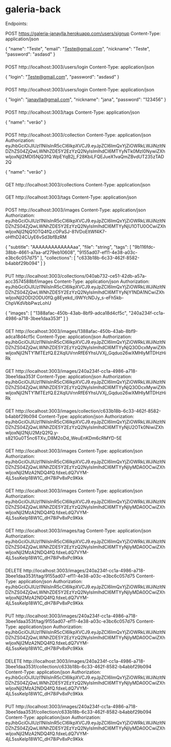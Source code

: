 # galeria-back

Endpoints: 

POST https://galeria-janaylla.herokuapp.com/users/signup 
Content-Type: application/json

{
	"name": "Teste",
	"email": "Teste@gmail.com",
	"nickname": "Teste",
	"password": "asdasd"
}

###
POST http://localhost:3003/users/login 
Content-Type: application/json

{
	"login": "Teste@gmail.com",
	"password": "asdasd"
}

###
POST http://localhost:3003/users/login 
Content-Type: application/json

{
	"login": "janaylla@gmail.com",
	"nickname": "jana",
	"password": "123456"
}


###
POST http://localhost:3003/tags 
Content-Type: application/json

{
	"name": "verão"
}

###
POST http://localhost:3003/collection 
Content-Type: application/json
Authorization: eyJhbGciOiJIUzI1NiIsInR5cCI6IkpXVCJ9.eyJpZCI6ImQxYjZiOWRkLWJiNzItNDZhZS04ZjQwLWNhZDE5Y2EzYzQ2NyIsImlhdCI6MTYyNTk0MzI0NywiZXhwIjoxNjI2MDI5NjQ3fQ.WpEYqB2j_F28KbiLFQEJueX1vaQmZBvdUT235zTAD2Q

{
	"name": "verão"
}


###
GET http://localhost:3003/collections 
Content-Type: application/json
###
GET http://localhost:3003/tags 
Content-Type: application/json

###
POST http://localhost:3003/images 
Content-Type: application/json
Authorization: eyJhbGciOiJIUzI1NiIsInR5cCI6IkpXVCJ9.eyJpZCI6ImQxYjZiOWRkLWJiNzItNDZhZS04ZjQwLWNhZDE5Y2EzYzQ2NyIsImlhdCI6MTYyNjU1OTU0OCwiZXhwIjoxNjI2NjQ1OTQ4fQ.cOPaSJ-81VDoEltWf4K7-oHfhD24CUyE6vSd3bfBzRM

{
	"subtitle": "AAAAAAAAAAAAAaa",
	"file": "string",
	"tags": [
		"9b116fdc-38bb-4661-a7aa-af279eb10608",
		"9155ad07-ef11-4e38-a03c-e3bc6c057d75"
	],
	"collections":
	[
		"c633b18b-6c33-462f-8582-b4abbf29b094"
	]
}
###
PUT http://localhost:3003/collections/040ab732-ce51-42db-a57a-acc3574588bf/images 
Content-Type: application/json
Authorization: eyJhbGciOiJIUzI1NiIsInR5cCI6IkpXVCJ9.eyJpZCI6ImQxYjZiOWRkLWJiNzItNDZhZS04ZjQwLWNhZDE5Y2EzYzQ2NyIsImlhdCI6MTYyNjY1NDA1NCwiZXhwIjoxNjI2ODI2ODU0fQ.g8Eyekd_i9WYcNDJy_s-eFh5kb-ChpVKdVbbPwzLohU

{
	"images": [
		"1388afac-450b-43ab-8bf9-adca18d4cf5c",
		"240a234f-cc1a-4986-a718-3bee1daa353f"
	]
}

###
GET http://localhost:3003/images/1388afac-450b-43ab-8bf9-adca18d4cf5c
Content-Type: application/json
Authorization: eyJhbGciOiJIUzI1NiIsInR5cCI6IkpXVCJ9.eyJpZCI6ImQxYjZiOWRkLWJiNzItNDZhZS04ZjQwLWNhZDE5Y2EzYzQ2NyIsImlhdCI6MTYyNjQ3ODcxMywiZXhwIjoxNjI2NTY1MTEzfQ.E2XqlUVnnRfE6YhsUVXj_Gqduo26wXMHlyMTDHzHiRk

###
GET http://localhost:3003/images/240a234f-cc1a-4986-a718-3bee1daa353f
Content-Type: application/json
Authorization: eyJhbGciOiJIUzI1NiIsInR5cCI6IkpXVCJ9.eyJpZCI6ImQxYjZiOWRkLWJiNzItNDZhZS04ZjQwLWNhZDE5Y2EzYzQ2NyIsImlhdCI6MTYyNjQ3ODcxMywiZXhwIjoxNjI2NTY1MTEzfQ.E2XqlUVnnRfE6YhsUVXj_Gqduo26wXMHlyMTDHzHiRk

###
GET http://localhost:3003/images/collection/c633b18b-6c33-462f-8582-b4abbf29b094
Content-Type: application/json
Authorization: eyJhbGciOiJIUzI1NiIsInR5cCI6IkpXVCJ9.eyJpZCI6ImQxYjZiOWRkLWJiNzItNDZhZS04ZjQwLWNhZDE5Y2EzYzQ2NyIsImlhdCI6MTYyNjU2OTk0NiwiZXhwIjoxNjI2NjU2MzQ2fQ.y-s821Gu0T5nc6TXv_D8M2oDd_WeuEnKDm6cRMYD-5E

###
GET  http://localhost:3003/images
Content-Type: application/json
Authorization: eyJhbGciOiJIUzI1NiIsInR5cCI6IkpXVCJ9.eyJpZCI6ImQxYjZiOWRkLWJiNzItNDZhZS04ZjQwLWNhZDE5Y2EzYzQ2NyIsImlhdCI6MTYyNjIyMDA0OCwiZXhwIjoxNjI2MzA2NDQ4fQ.fdxeLdQ7VYM-4jL5ssKeIp18W1C_dH78iPv8xPc9Kkk

###
GET  http://localhost:3003/images
Content-Type: application/json
Authorization: eyJhbGciOiJIUzI1NiIsInR5cCI6IkpXVCJ9.eyJpZCI6ImQxYjZiOWRkLWJiNzItNDZhZS04ZjQwLWNhZDE5Y2EzYzQ2NyIsImlhdCI6MTYyNjIyMDA0OCwiZXhwIjoxNjI2MzA2NDQ4fQ.fdxeLdQ7VYM-4jL5ssKeIp18W1C_dH78iPv8xPc9Kkk
###

GET  http://localhost:3003/images/tag
Content-Type: application/json
Authorization: eyJhbGciOiJIUzI1NiIsInR5cCI6IkpXVCJ9.eyJpZCI6ImQxYjZiOWRkLWJiNzItNDZhZS04ZjQwLWNhZDE5Y2EzYzQ2NyIsImlhdCI6MTYyNjIyMDA0OCwiZXhwIjoxNjI2MzA2NDQ4fQ.fdxeLdQ7VYM-4jL5ssKeIp18W1C_dH78iPv8xPc9Kkk

###
DELETE  http://localhost:3003/images/240a234f-cc1a-4986-a718-3bee1daa353f/tag/9155ad07-ef11-4e38-a03c-e3bc6c057d75
Content-Type: application/json
Authorization: eyJhbGciOiJIUzI1NiIsInR5cCI6IkpXVCJ9.eyJpZCI6ImQxYjZiOWRkLWJiNzItNDZhZS04ZjQwLWNhZDE5Y2EzYzQ2NyIsImlhdCI6MTYyNjIyMDA0OCwiZXhwIjoxNjI2MzA2NDQ4fQ.fdxeLdQ7VYM-4jL5ssKeIp18W1C_dH78iPv8xPc9Kkk

###
PUT http://localhost:3003/images/240a234f-cc1a-4986-a718-3bee1daa353f/tag/9155ad07-ef11-4e38-a03c-e3bc6c057d75
Content-Type: application/json
Authorization: eyJhbGciOiJIUzI1NiIsInR5cCI6IkpXVCJ9.eyJpZCI6ImQxYjZiOWRkLWJiNzItNDZhZS04ZjQwLWNhZDE5Y2EzYzQ2NyIsImlhdCI6MTYyNjIyMDA0OCwiZXhwIjoxNjI2MzA2NDQ4fQ.fdxeLdQ7VYM-4jL5ssKeIp18W1C_dH78iPv8xPc9Kkk


###
DELETE  http://localhost:3003/images/240a234f-cc1a-4986-a718-3bee1daa353f/collection/c633b18b-6c33-462f-8582-b4abbf29b094
Content-Type: application/json
Authorization: eyJhbGciOiJIUzI1NiIsInR5cCI6IkpXVCJ9.eyJpZCI6ImQxYjZiOWRkLWJiNzItNDZhZS04ZjQwLWNhZDE5Y2EzYzQ2NyIsImlhdCI6MTYyNjIyMDA0OCwiZXhwIjoxNjI2MzA2NDQ4fQ.fdxeLdQ7VYM-4jL5ssKeIp18W1C_dH78iPv8xPc9Kkk

###
PUT http://localhost:3003/images/240a234f-cc1a-4986-a718-3bee1daa353f/collection/c633b18b-6c33-462f-8582-b4abbf29b094
Content-Type: application/json
Authorization: eyJhbGciOiJIUzI1NiIsInR5cCI6IkpXVCJ9.eyJpZCI6ImQxYjZiOWRkLWJiNzItNDZhZS04ZjQwLWNhZDE5Y2EzYzQ2NyIsImlhdCI6MTYyNjIyMDA0OCwiZXhwIjoxNjI2MzA2NDQ4fQ.fdxeLdQ7VYM-4jL5ssKeIp18W1C_dH78iPv8xPc9Kkk
